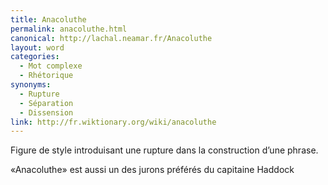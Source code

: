 ```yaml
---
title: Anacoluthe
permalink: anacoluthe.html
canonical: http://lachal.neamar.fr/Anacoluthe
layout: word
categories:
  - Mot complexe
  - Rhétorique
synonyms:
  - Rupture
  - Séparation
  - Dissension
link: http://fr.wiktionary.org/wiki/anacoluthe
---
```


Figure de style introduisant une rupture dans la construction d’une phrase.

«Anacoluthe» est aussi un des jurons préférés du capitaine Haddock

